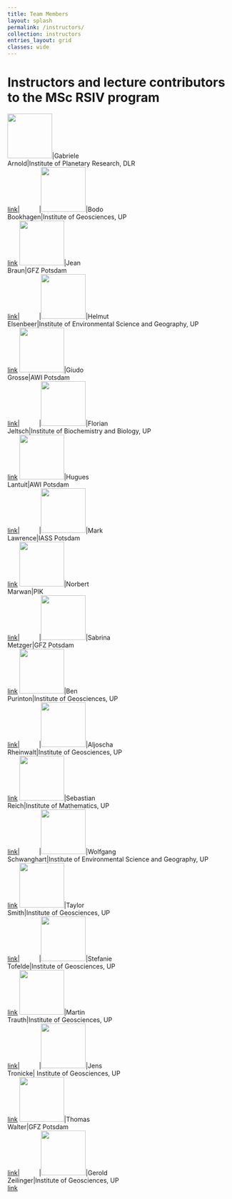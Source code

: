 ```yaml
---
title: Team Members
layout: splash
permalink: /instructors/
collection: instructors
entries_layout: grid
classes: wide
---
```


# Instructors and lecture contributors to the MSc RSIV program

<img src="{{ site.url }}{{ site.baseurl }}/assets/images/bio-photo.jpg" alt="" width="100" height="100">|Gabriele<br />Arnold|Institute of Planetary Research, DLR <br /> [link](https://www.dlr.de/pf/desktopdefault.aspx/tabid-156/220_read-4817/sortby-lastname/)|&nbsp; &nbsp; &nbsp; &nbsp; &nbsp; &nbsp;|<img src="{{ site.url }}{{ site.baseurl }}/assets/images/bookhagen.jpg" alt="" width="100" height="100">|Bodo<br />Bookhagen|Institute of Geosciences, UP<br /> [link](https://bodobookhagen.github.io/)
<img src="{{ site.url }}{{ site.baseurl }}/assets/images/bio-photo.jpg" alt="" width="100" height="100">|Jean<br />Braun|GFZ Potsdam <br /> [link](https://www.gfz-potsdam.de/en/staff/jean-braun/sec47/)|&nbsp; &nbsp; &nbsp; &nbsp; &nbsp; &nbsp;|<img src="{{ site.url }}{{ site.baseurl }}/assets/images/bio-photo.jpg" alt="" width="100" height="100">|Helmut<br />Elsenbeer|Institute of Environmental Science and Geography, UP<br /> [link](https://www.uni-potsdam.de/de/umwelt/institut/alle-mitarbeiterinnen/elsenbeer-helmut)
<img src="{{ site.url }}{{ site.baseurl }}/assets/images/bio-photo.jpg" alt="" width="100" height="100">|Giudo<br />Grosse|AWI Potsdam<br /> [link](https://www.awi.de/en/about-us/organisation/staff/guido-grosse.html)|&nbsp; &nbsp; &nbsp; &nbsp; &nbsp; &nbsp;|<img src="{{ site.url }}{{ site.baseurl }}/assets/images/bio-photo.jpg" alt="" width="100" height="100">|Florian<br />Jeltsch|Institute of Biochemistry and Biology, UP<br /> [link](https://www.uni-potsdam.de/en/ibb-vegnat/members/prof-dr-florian-jeltsch)
<img src="{{ site.url }}{{ site.baseurl }}/assets/images/bio-photo.jpg" alt="" width="100" height="100">|Hugues<br />Lantuit|AWI Potsdam<br /> [link](https://www.awi.de/en/about-us/organisation/staff/hugues-lantuit.html)|&nbsp; &nbsp; &nbsp; &nbsp; &nbsp; &nbsp;|<img src="{{ site.url }}{{ site.baseurl }}/assets/images/bio-photo.jpg" alt="" width="100" height="100">|Mark<br />Lawrence|IASS Potsdam<br /> [link](https://www.iass-potsdam.de/en/people/mark-lawrence)
<img src="{{ site.url }}{{ site.baseurl }}/assets/images/bio-photo.jpg" alt="" width="100" height="100">|Norbert<br />Marwan|PIK<br /> [link](https://www.pik-potsdam.de/members/marwan/homepage)|&nbsp; &nbsp; &nbsp; &nbsp; &nbsp; &nbsp;|<img src="{{ site.url }}{{ site.baseurl }}/assets/images/bio-photo.jpg" alt="" width="100" height="100">|Sabrina<br />Metzger|GFZ Potsdam<br /> [link](https://www.gfz-potsdam.de/en/staff/sabrina-metzger/)
<img src="{{ site.url }}{{ site.baseurl }}/assets/images/purinton.jpg" alt="" width="100" height="100">|Ben<br />Purinton|Institute of Geosciences, UP<br /> [link](https://bpurinton.github.io/)|&nbsp; &nbsp; &nbsp; &nbsp; &nbsp; &nbsp;|<img src="{{ site.url }}{{ site.baseurl }}/assets/images/rheinwalt.jpg" alt="" width="100" height="100">|Aljoscha<br />Rheinwalt|Institute of Geosciences, UP<br /> [link](https://github.com/rheinwalt)
<img src="{{ site.url }}{{ site.baseurl }}/assets/images/bio-photo.jpg" alt="" width="100" height="100">|Sebastian<br />Reich|Institute of Mathematics, UP<br /> [link](https://www.math.uni-potsdam.de/professuren/numerische-mathematik/personen/prof-dr-sebastian-reich/)|&nbsp; &nbsp; &nbsp; &nbsp; &nbsp; &nbsp;|<img src="{{ site.url }}{{ site.baseurl }}/assets/images/bio-photo.jpg" alt="" width="100" height="100">|Wolfgang<br />Schwanghart|Institute of Environmental Science and Geography, UP<br /> [link](https://www.uni-potsdam.de/de/umwelt/institut/alle-mitarbeiterinnen/schwanghart-wolfgang)
<img src="{{ site.url }}{{ site.baseurl }}/assets/images/Smith_Crop_500x500.JPG" alt="" width="100" height="100">|Taylor<br />Smith|Institute of Geosciences, UP<br /> [link](https://tasmi.github.io/)|&nbsp; &nbsp; &nbsp; &nbsp; &nbsp; &nbsp;|<img src="{{ site.url }}{{ site.baseurl }}/assets/images/tofelde.jpg" alt="" width="100" height="100">|Stefanie<br />Tofelde|Institute of Geosciences, UP<br /> [link](http://www.geo.uni-potsdam.de/mitarbeiterdetails/show/771/Stefanie_Tofelde.html)
<img src="{{ site.url }}{{ site.baseurl }}/assets/images/bio-photo.jpg" alt="" width="100" height="100">|Martin<br />Trauth|Institute of Geosciences, UP<br /> [link](https://www.uni-potsdam.de/en/geo/institute/members/trauth-martin-h)|&nbsp; &nbsp; &nbsp; &nbsp; &nbsp; &nbsp;|<img src="{{ site.url }}{{ site.baseurl }}/assets/images/bio-photo.jpg" alt="" width="100" height="100">|Jens<br />Tronicke| Institute of Geosciences, UP<br /> [link](https://www.uni-potsdam.de/de/geo/institut/mitarbeiter/tronicke-jens)
<img src="{{ site.url }}{{ site.baseurl }}/assets/images/bio-photo.jpg" alt="" width="100" height="100">|Thomas<br />Walter|GFZ Potsdam<br /> [link](https://www.gfz-potsdam.de/en/staff/thomas-walter/)|&nbsp; &nbsp; &nbsp; &nbsp; &nbsp; &nbsp;|<img src="{{ site.url }}{{ site.baseurl }}/assets/images/bio-photo.jpg" alt="" width="100" height="100">|Gerold<br />Zeilinger|Institute of Geosciences, UP<br /> [link](https://www.uni-potsdam.de/de/geo/institut/mitarbeiter/zeilinger-gerold)
